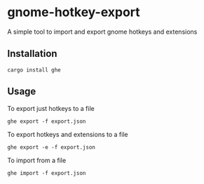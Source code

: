# gnome-hotkey-export

A simple tool to import and export gnome hotkeys and extensions

## Installation
```
cargo install ghe
```
## Usage
To export just hotkeys to a file
```
ghe export -f export.json
``` 

To export hotkeys and extensions to a file
```
ghe export -e -f export.json
```

To import from a file
```
ghe import -f export.json
```
